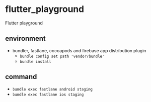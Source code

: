 # flutter_playground
Flutter playground

## environment
- bundler, fastlane, cocoapods and firebase app distribution plugin
  - `bundle config set path 'vendor/bundle'`
  - `bundle install`

## command
- `bundle exec fastlane android staging`
- `bundle exec fastlane ios staging`